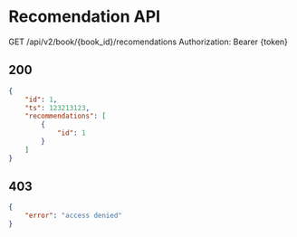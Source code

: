 # Recomendation API

GET /api/v2/book/{book_id}/recomendations
Authorization: Bearer {token}

## 200

```json
{
	"id": 1,
	"ts": 123213123,
	"recommendations": [
		{
			"id": 1
		}
	]
}
```

## 403

```json
{
	"error": "access denied"
}
```
